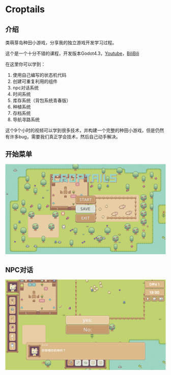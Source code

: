 # Croptails

## 介绍

类萌芽岛种田小游戏，分享我的独立游戏开发学习过程。

这个是一个十分不错的课程，开发版本Godot4.3，[Youtube](https://www.youtube.com/watch?v=it0lsREGdmc&t=3s)，[BiliBili](https://www.bilibili.com/video/BV1YhSXYTE51?p=25&vd_source=a49e175e84c42d23d87a620add615b1d)

在这里你可以学到：

1. 使用自己编写的状态机代码
2. 创建可重复利用的组件
3. npc对话系统
4. 时间系统
5. 库存系统（背包系统青春版）
6. 种植系统
7. 存档系统
8. 导航寻路系统

这个9个小时的视频可以学到很多技术，并构建一个完整的种田小游戏，但是仍然有许多bug，需要我们真正学会技术，然后自己动手解决。

## 开始菜单

![Snipaste_2024-11-25_23-17-09](./img/menu.jpg) 

## NPC对话

![Snipaste_2024-11-25_23-18-00](./img/dialogue.jpg) 

